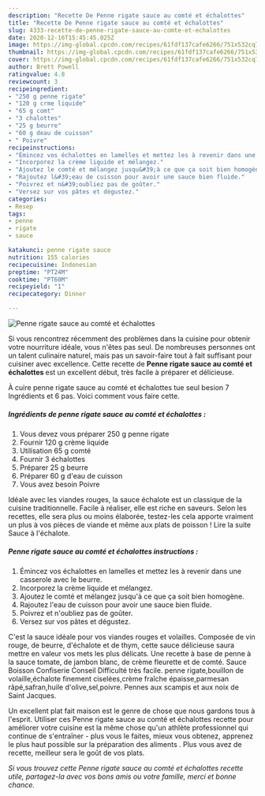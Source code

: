 ```yaml
---
description: "Recette De Penne rigate sauce au comté et échalottes"
title: "Recette De Penne rigate sauce au comté et échalottes"
slug: 4333-recette-de-penne-rigate-sauce-au-comte-et-echalottes
date: 2020-12-16T15:45:45.025Z
image: https://img-global.cpcdn.com/recipes/61fdf137cafe6266/751x532cq70/penne-rigate-sauce-au-comte-et-echalottes-photo-principale-de-la-recette.jpg
thumbnail: https://img-global.cpcdn.com/recipes/61fdf137cafe6266/751x532cq70/penne-rigate-sauce-au-comte-et-echalottes-photo-principale-de-la-recette.jpg
cover: https://img-global.cpcdn.com/recipes/61fdf137cafe6266/751x532cq70/penne-rigate-sauce-au-comte-et-echalottes-photo-principale-de-la-recette.jpg
author: Brett Powell
ratingvalue: 4.8
reviewcount: 3
recipeingredient:
- "250 g penne rigate"
- "120 g crme liquide"
- "65 g comt"
- "3 chalottes"
- "25 g beurre"
- "60 g deau de cuisson"
- " Poivre"
recipeinstructions:
- "Émincez vos échalottes en lamelles et mettez les à revenir dans une casserole avec le beurre."
- "Incorporez la crème liquide et mélangez."
- "Ajoutez le comté et mélangez jusqu&#39;à ce que ça soit bien homogène."
- "Rajoutez l&#39;eau de cuisson pour avoir une sauce bien fluide."
- "Poivrez et n&#39;oubliez pas de goûter."
- "Versez sur vos pâtes et dégustez."
categories:
- Resep
tags:
- penne
- rigate
- sauce

katakunci: penne rigate sauce 
nutrition: 155 calories
recipecuisine: Indonesian
preptime: "PT24M"
cooktime: "PT60M"
recipeyield: "1"
recipecategory: Dinner

---
```



![Penne rigate sauce au comté et échalottes](https://img-global.cpcdn.com/recipes/61fdf137cafe6266/751x532cq70/penne-rigate-sauce-au-comte-et-echalottes-photo-principale-de-la-recette.jpg)

Si vous rencontrez récemment des problèmes dans la cuisine pour obtenir votre nourriture idéale, vous n'êtes pas seul. De nombreuses personnes ont un talent culinaire naturel, mais pas un savoir-faire tout à fait suffisant pour cuisiner avec excellence. Cette recette de <strong> Penne rigate sauce au comté et échalottes </strong> est un excellent début, très facile à préparer et délicieuse.

<!--inarticleads1-->

À cuire penne rigate sauce au comté et échalottes tue seul besion 7 Ingrédients et 6 pas. Voici comment vous faire cette.

##### Ingrédients de penne rigate sauce au comté et échalottes :

1. Vous devez vous préparer 250 g penne rigate
1. Fournir 120 g crème liquide
1. Utilisation 65 g comté
1. Fournir 3 échalottes
1. Préparer 25 g beurre
1. Préparer 60 g d&#39;eau de cuisson
1. Vous avez besoin  Poivre


Idéale avec les viandes rouges, la sauce échalote est un classique de la cuisine traditionnelle. Facile à réaliser, elle est riche en saveurs. Selon les recettes, elle sera plus ou moins élaborée, testez-les cela apporte vraiment un plus à vos pièces de viande et même aux plats de poisson ! Lire la suite Sauce à l&#39;échalote. 

<!--inarticleads2-->

##### Penne rigate sauce au comté et échalottes instructions :

1. Émincez vos échalottes en lamelles et mettez les à revenir dans une casserole avec le beurre.
1. Incorporez la crème liquide et mélangez.
1. Ajoutez le comté et mélangez jusqu&#39;à ce que ça soit bien homogène.
1. Rajoutez l&#39;eau de cuisson pour avoir une sauce bien fluide.
1. Poivrez et n&#39;oubliez pas de goûter.
1. Versez sur vos pâtes et dégustez.


C&#39;est la sauce idéale pour vos viandes rouges et volailles. Composée de vin rouge, de beurre, d&#39;échalote et de thym, cette sauce délicieuse saura mettre en valeur vos mets les plus délicats. Une recette à base de penne à la sauce tomate, de jambon blanc, de crème fleurette et de comté. Sauce Boisson Confiserie Conseil Difficulté très facile. penne rigate,bouillon de volaille,échalote finement ciselées,crème fraîche épaisse,parmesan râpé,safran,huile d&#39;olive,sel,poivre. Pennes aux scampis et aux noix de Saint Jacques. 

<!--inarticleads1-->

<p>
Un excellent plat fait maison est le genre de chose que nous gardons tous à l'esprit. Utiliser ces Penne rigate sauce au comté et échalottes recette pour améliorer votre cuisine est la même chose qu'un athlète professionnel qui continue de s'entraîner - plus vous le faites, mieux vous obtenez, apprenez le plus haut possible sur la préparation des aliments . Plus vous avez de recette, meilleur sera le goût de vos plats.
</p>

<p>
<i>Si vous trouvez cette Penne rigate sauce au comté et échalottes recette utile, partagez-la avec vos bons amis ou votre famille, merci et bonne chance.</i>
</p>
